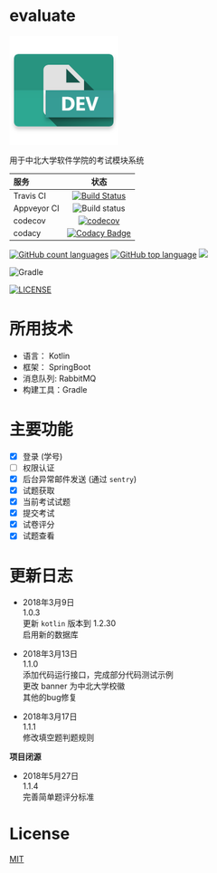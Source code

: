 # evaluate

![](./icon.png)

用于中北大学软件学院的考试模块系统

服务 | 状态  
:---|:---:  
Travis CI | [![Build Status](https://travis-ci.org/youngxhui/evaluate.svg?branch=master)](https://travis-ci.org/youngxhui/evaluate)
Appveyor CI | ![Build status](https://ci.appveyor.com/api/projects/status/ohh6mcfiumv4sxno?svg=true)
 codecov | [![codecov](https://codecov.io/gh/youngxhui/evaluate/branch/master/graph/badge.svg)](https://codecov.io/gh/youngxhui/evaluate)
 codacy |[![Codacy Badge](https://api.codacy.com/project/badge/Grade/d78fd339c610402f867eb437fca47e82)](https://www.codacy.com/app/youngxhui/evaluate?utm_source=github.com&amp;utm_medium=referral&amp;utm_content=youngxhui/evaluate&amp;utm_campaign=Badge_Grade)
 
[![GitHub count languages](https://img.shields.io/github/languages/count/youngxhui/evaluate.svg)]()
[![GitHub top language](https://img.shields.io/github/languages/top/youngxhui/evaluate.svg)]()
[![](https://img.shields.io/github/repo-size/badges/shields.svg)]()

![Gradle](https://img.shields.io/badge/gradle-4.4-brightgreen.svg)

[![LICENSE](https://img.shields.io/github/license/mashape/apistatus.svg)](./LICENSE)

# 所用技术

- 语言： Kotlin
- 框架： SpringBoot
- 消息队列: RabbitMQ
- 构建工具：Gradle

# 主要功能

- [x] 登录 (学号)   
- [ ] 权限认证  
- [x] 后台异常邮件发送 (通过 `sentry`)
- [x] 试题获取
- [x] 当前考试试题
- [x] 提交考试
- [x] 试卷评分
- [x] 试题查看 

# 更新日志

- 2018年3月9日  
1.0.3  
更新 `kotlin` 版本到 1.2.30  
启用新的数据库

- 2018年3月13日  
1.1.0  
添加代码运行接口，完成部分代码测试示例  
更改 banner 为中北大学校徽  
其他的bug修复

- 2018年3月17日  
1.1.1  
修改填空题判题规则  

**项目闭源** 

- 2018年5月27日  
1.1.4  
完善简单题评分标准


# License

[MIT](./LICENSE)
